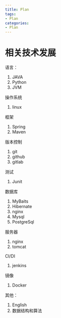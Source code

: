 ```yaml
---
title: Plan
tags: 
- Plan
categories:
- Plan
---
```


# 相关技术发展

语言：
1. JAVA
2. Python
3. JVM 

操作系统
1. linux

框架
1. Spring
2. Maven

版本控制
1. git 
2. github
3. gitlab

测试
1. Junit

数据库
1. MyBaits
2. Hibernate
9. nginx 
3. Mysql
4. PostgreSql

服务器
1. nginx
2. tomcat

CI/DI
1. jenkins

镜像
1. Docker

其他：
1. English
2. 数据结构和算法